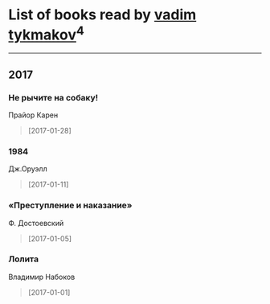 # List of books read by [vadim tykmakov](https://my.mail.ru/mail/tuell95/)<sup>4</sup>
---

## 2017

### Нe рычите на собаку!
Прайор Карен
> [2017-01-28] 


### 1984
Дж.Оруэлл
> [2017-01-11] 


### «Преступление и наказание»
Ф. Достоевский
> [2017-01-05] 


### Лолита
Владимир Набоков
> [2017-01-01] 



